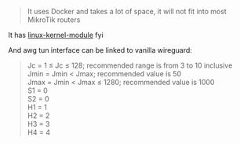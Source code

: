 > It uses Docker and takes a lot of space, it will not fit into most MikroTik routers

It has [linux-kernel-module](https://github.com/amnezia-vpn/amneziawg-linux-kernel-module) fyi  
  
And awg tun interface can be linked to vanilla wireguard:

> Jc = 1 ≤ Jc ≤ 128; recommended range is from 3 to 10 inclusive  
> Jmin = Jmin < Jmax; recommended value is 50  
> Jmax = Jmin < Jmax ≤ 1280; recommended value is 1000  
> S1 = 0  
> S2 = 0  
> H1 = 1  
> H2 = 2  
> H3 = 3  
> H4 = 4

